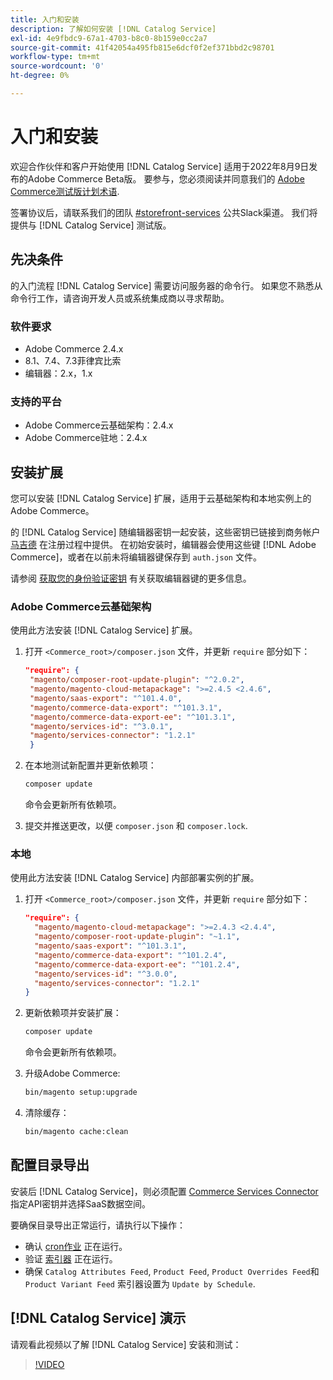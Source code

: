 ```yaml
---
title: 入门和安装
description: 了解如何安装 [!DNL Catalog Service]
exl-id: 4e9fbdc9-67a1-4703-b8c0-8b159e0cc2a7
source-git-commit: 41f42054a495fb815e6dcf0f2ef371bbd2c98701
workflow-type: tm+mt
source-wordcount: '0'
ht-degree: 0%

---
```


# 入门和安装

欢迎合作伙伴和客户开始使用 [!DNL Catalog Service] 适用于2022年8月9日发布的Adobe Commerce Beta版。 要参与，您必须阅读并同意我们的 [Adobe Commerce测试版计划术语](https://experiencecloudpanel.adobe.com/h/s/6eGskQlHvLSHztsNmKCWMy).

签署协议后，请联系我们的团队 [#storefront-services](https://magentocommeng.slack.com/archives/C03HVPG8RS4) 公共Slack渠道。 我们将提供与 [!DNL Catalog Service] 测试版。

## 先决条件

的入门流程 [!DNL Catalog Service] 需要访问服务器的命令行。 如果您不熟悉从命令行工作，请咨询开发人员或系统集成商以寻求帮助。

### 软件要求

- Adobe Commerce 2.4.x
- 8.1、7.4、7.3菲律宾比索
- 编辑器：2.x，1.x

### 支持的平台

- Adobe Commerce云基础架构：2.4.x
- Adobe Commerce驻地：2.4.x

## 安装扩展

您可以安装 [!DNL Catalog Service] 扩展，适用于云基础架构和本地实例上的Adobe Commerce。

的 [!DNL Catalog Service] 随编辑器密钥一起安装，这些密钥已链接到商务帐户 [马吉德](https://developer.adobe.com/commerce/marketplace/guides/sellers/profile-personal/#field-descriptions) 在注册过程中提供。 在初始安装时，编辑器会使用这些键 [!DNL Adobe Commerce]，或者在以前未将编辑器键保存到 `auth.json` 文件。

请参阅 [获取您的身份验证密钥](https://devdocs.magento.com/guides/v2.4/install-gde/prereq/connect-auth.html) 有关获取编辑器键的更多信息。

### Adobe Commerce云基础架构

使用此方法安装 [!DNL Catalog Service] 扩展。

1. 打开 `<Commerce_root>/composer.json` 文件，并更新 `require` 部分如下：

   ```json
   "require": {
    "magento/composer-root-update-plugin": "^2.0.2",
    "magento/magento-cloud-metapackage": ">=2.4.5 <2.4.6",
    "magento/saas-export": "^101.4.0",
    "magento/commerce-data-export": "^101.3.1",
    "magento/commerce-data-export-ee": "^101.3.1",
    "magento/services-id": "^3.0.1",
    "magento/services-connector": "1.2.1"
    }
   ```

   <!-- What if the customer already has other services installed, and some of these lines are already present? Do they need to delete the duplications? What if the version numbers are different? -->

1. 在本地测试新配置并更新依赖项：

   ```bash
   composer update
   ```

   命令会更新所有依赖项。

1. 提交并推送更改，以便 `composer.json` 和 `composer.lock`.

### 本地

使用此方法安装 [!DNL Catalog Service] 内部部署实例的扩展。

1. 打开 `<Commerce_root>/composer.json` 文件，并更新 `require` 部分如下：

   ```json
   "require": {
     "magento/magento-cloud-metapackage": ">=2.4.3 <2.4.4",
     "magento/composer-root-update-plugin": "~1.1",
     "magento/saas-export": "^101.3.1",
     "magento/commerce-data-export": "^101.2.4",    
     "magento/commerce-data-export-ee": "^101.2.4",
     "magento/services-id": "^3.0.0",
     "magento/services-connector": "1.2.1"
   }
   ```

1. 更新依赖项并安装扩展：

   ```bash
   composer update
   ```

   命令会更新所有依赖项。

1. 升级Adobe Commerce:

   ```bash
   bin/magento setup:upgrade
   ```

1. 清除缓存：

   ```bash
   bin/magento cache:clean
   ```

## 配置目录导出

安装后 [!DNL Catalog Service]，则必须配置 [Commerce Services Connector](../landing/saas.md) 指定API密钥并选择SaaS数据空间。

要确保目录导出正常运行，请执行以下操作：

- 确认 [cron作业](https://experienceleague.adobe.com/docs/commerce-operations/configuration-guide/cli/configure-cron-jobs.html) 正在运行。
- 验证 [索引器](https://experienceleague.adobe.com/docs/commerce-operations/configuration-guide/cli/manage-indexers.html) 正在运行。
- 确保 `Catalog Attributes Feed`, `Product Feed`, `Product Overrides Feed`和 `Product Variant Feed` 索引器设置为 `Update by Schedule`.

## [!DNL Catalog Service] 演示

请观看此视频以了解 [!DNL Catalog Service] 安装和测试：

>[!VIDEO](https://video.tv.adobe.com/v/3409390?quality=12&learn=on)
